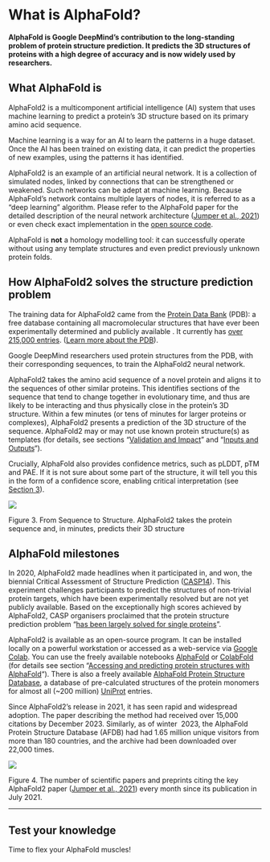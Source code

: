 # What is AlphaFold?

**AlphaFold is Google DeepMind’s contribution to the long-standing problem of protein structure prediction. It predicts the 3D structures of proteins with a high degree of accuracy and is now widely used by researchers.**

## **What AlphaFold is**

AlphaFold2 is a multicomponent artificial intelligence (AI) system that uses machine learning to predict a protein’s 3D structure based on its primary amino acid sequence.

Machine learning is a way for an AI to learn the patterns in a huge dataset. Once the AI has been trained on existing data, it can predict the properties of new examples, using the patterns it has identified.

AlphaFold2 is an example of an artificial neural network. It is a collection of simulated nodes, linked by connections that can be strengthened or weakened. Such networks can be adept at machine learning. Because AlphaFold’s network contains multiple layers of nodes, it is referred to as a “deep learning” algorithm. Please refer to the AlphaFold paper for the detailed description of the neural network architecture ([Jumper et al., 2021](https://doi.org/10.1038/s41586-021-03819-2)) or even check exact implementation in the [open source code](https://github.com/google-deepmind/alphafold).

AlphaFold is **not** a homology modelling tool: it can successfully operate without using any template structures and even predict previously unknown protein folds.

## **How AlphaFold2 solves the structure prediction problem**

The training data for AlphaFold2 came from the [Protein Data Bank](https://www.wwpdb.org/) (PDB): a free database containing all macromolecular structures that have ever been experimentally determined and publicly available . It currently has [over 215,000 entries](https://www.ebi.ac.uk/pdbe/). ([Learn more about the PDB](https://www.ebi.ac.uk/training/online/courses/pdbe-searching-pdb/what-is-pdbe/)).

Google DeepMind researchers used protein structures from the PDB, with their corresponding sequences, to train the AlphaFold2 neural network.

AlphaFold2 takes the amino acid sequence of a novel protein and aligns it to the sequences of other similar proteins. This identifies sections of the sequence that tend to change together in evolutionary time, and thus are likely to be interacting and thus physically close in the protein’s 3D structure. Within a few minutes (or tens of minutes for larger proteins or complexes), AlphaFold2 presents a prediction of the 3D structure of the sequence. AlphaFold2 may or may not use known protein structure(s) as templates (for details, see sections “[Validation and Impact](https://www.ebi.ac.uk/training/online/courses/alphafold/validation-and-impact/)” and “[Inputs and Outputs](https://www.ebi.ac.uk/training/online/courses/alphafold/inputs-and-outputs/)“).

Crucially, AlphaFold also provides confidence metrics, such as pLDDT, pTM and PAE. If it is not sure about some part of the structure, it will tell you this in the form of a confidence score, enabling critical interpretation (see [Section 3](https://www.ebi.ac.uk/training/online/courses/alphafold/inputs-and-outputs/evaluating-alphafolds-predicted-structures-using-confidence-scores/)).

![](https://ftp.ebi.ac.uk/pub/training/2024/On-demand/Diagram.gif)


Figure 3. From Sequence to Structure. AlphaFold2 takes the protein sequence and, in minutes, predicts their 3D structure

## **AlphaFold milestones**

In 2020, AlphaFold2 made headlines when it participated in, and won, the biennial Critical Assessment of Structure Prediction ([CASP14](https://predictioncenter.org/casp14/)). This experiment challenges participants to predict the structures of non-trivial protein targets, which have been experimentally resolved but are not yet publicly available. Based on the exceptionally high scores achieved by AlphaFold2, CASP organisers proclaimed that the protein structure prediction problem “[has been largely solved for single proteins](https://www.predictioncenter.org/casp14/doc/CASP14_press_release.html)”.

AlphaFold2 is available as an open-source program. It can be installed locally on a powerful workstation or accessed as a web-service via [Google Colab](https://colab.google/). You can use the freely available notebooks [AlphaFold](https://colab.research.google.com/github/deepmind/alphafold/blob/main/notebooks/AlphaFold.ipynb) or [ColabFold](https://colab.research.google.com/github/sokrypton/ColabFold/blob/main/AlphaFold2.ipynb#scrollTo=kOblAo-xetgx) (for details see section “[Accessing and predicting protein structures with AlphaFold](https://www.ebi.ac.uk/training/online/courses/alphafold/accessing-and-predicting-protein-structures-with-alphafold/)“). There is also a freely available [AlphaFold Protein Structure Database](https://alphafold.ebi.ac.uk/), a database of pre-calculated structures of the protein monomers for almost all (~200 million) [UniProt](https://www.uniprot.org/help/about) entries.

Since AlphaFold2’s release in 2021, it has seen rapid and widespread adoption. The paper describing the method had received over 15,000 citations by December 2023. Similarly, as of winter  2023, the AlphaFold Protein Structure Database (AFDB) had had 1.65 million unique visitors from more than 180 countries, and the archive had been downloaded over 22,000 times.

![](https://lh7-us.googleusercontent.com/vpgdaTiu9z_0059LYPg16aBlMlLDFWuQnJ5xbLKh3VUzAuya8CxYkvY4vckxEmF0xiA6IEAD9Xmug8e1n6QdrULALU90T9HM43uJ0Ofl5QcaJgG7ghWjIvv_QNkoOsmAJC1nm7ncuQ51bPTgvtZfAyA)

Figure 4. The number of scientific papers and preprints citing the key AlphaFold2 paper ([Jumper et al., 2021](https://doi.org/10.1038/s41586-021-03819-2)) every month since its publication in July 2021.



---

## Test your knowledge

Time to flex your AlphaFold muscles!